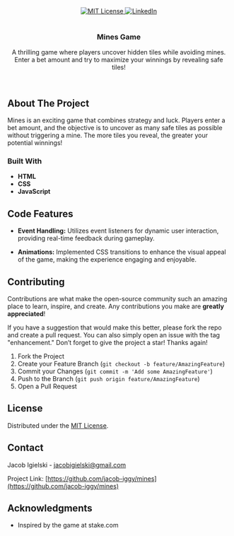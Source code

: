 <div align="center">
  <a href="https://opensource.org/licenses/MIT">
    <img src="https://img.shields.io/badge/license-MIT-brightgreen.svg?style=for-the-badge" alt="MIT License" />
  </a>
  <a href="https://linkedin.com/in/jacobigielski">
    <img src="https://img.shields.io/badge/-LinkedIn-black.svg?style=for-the-badge&logo=linkedin&colorB=555" alt="LinkedIn" />
  </a>
</div>

<br />

<h3 align="center">Mines Game</h3>

<p align="center">
  A thrilling game where players uncover hidden tiles while avoiding mines. Enter a bet amount and try to maximize your winnings by revealing safe tiles!
</p>

<br />

## About The Project

Mines is an exciting game that combines strategy and luck. Players enter a bet amount, and the objective is to uncover as many safe tiles as possible without triggering a mine. The more tiles you reveal, the greater your potential winnings!

### Built With

- **HTML**
- **CSS**
- **JavaScript**

## Code Features

- **Event Handling:** Utilizes event listeners for dynamic user interaction, providing real-time feedback during gameplay.
  
- **Animations:** Implemented CSS transitions to enhance the visual appeal of the game, making the experience engaging and enjoyable.

## Contributing

Contributions are what make the open-source community such an amazing place to learn, inspire, and create. Any contributions you make are **greatly appreciated**!

If you have a suggestion that would make this better, please fork the repo and create a pull request. You can also simply open an issue with the tag "enhancement." Don’t forget to give the project a star! Thanks again!

1. Fork the Project
2. Create your Feature Branch (`git checkout -b feature/AmazingFeature`)
3. Commit your Changes (`git commit -m 'Add some AmazingFeature'`)
4. Push to the Branch (`git push origin feature/AmazingFeature`)
5. Open a Pull Request

## License

Distributed under the [MIT License](https://opensource.org/licenses/MIT).

## Contact

Jacob Igielski - [jacobigielski@gmail.com](mailto:jacobigielski@gmail.com)

Project Link: [https://github.com/jacob-iggy/mines](https://github.com/jacob-iggy/mines)

## Acknowledgments

* Inspired by the game at stake.com

